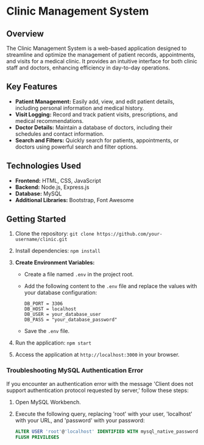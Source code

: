 # Clinic Management System

## Overview
The Clinic Management System is a web-based application designed to streamline and optimize the management of patient records, appointments, and visits for a medical clinic. It provides an intuitive interface for both clinic staff and doctors, enhancing efficiency in day-to-day operations.

## Key Features
- **Patient Management:** Easily add, view, and edit patient details, including personal information and medical history.
- **Visit Logging:** Record and track patient visits, prescriptions, and medical recommendations.
- **Doctor Details:** Maintain a database of doctors, including their schedules and contact information.
- **Search and Filters:** Quickly search for patients, appointments, or doctors using powerful search and filter options.

## Technologies Used
- **Frontend:** HTML, CSS, JavaScript
- **Backend:** Node.js, Express.js
- **Database:** MySQL
- **Additional Libraries:** Bootstrap, Font Awesome

## Getting Started
1. Clone the repository: `git clone https://github.com/your-username/clinic.git`
2. Install dependencies: `npm install`
3. **Create Environment Variables:**
   - Create a file named `.env` in the project root.
   - Add the following content to the `.env` file and replace the values with your database configuration:

     ```env
     DB_PORT = 3306
     DB_HOST = localhost
     DB_USER = your_database_user
     DB_PASS = "your_database_password"
     ```

   - Save the `.env` file.

4. Run the application: `npm start`
5. Access the application at `http://localhost:3000` in your browser.

### Troubleshooting MySQL Authentication Error
If you encounter an authentication error with the message 'Client does not support authentication protocol requested by server,' follow these steps:

1. Open MySQL Workbench.
2. Execute the following query, replacing 'root' with your user, 'localhost' with your URL, and 'password' with your password:

   ```sql
   ALTER USER 'root'@'localhost' IDENTIFIED WITH mysql_native_password BY 'password';
   FLUSH PRIVILEGES
   ```
